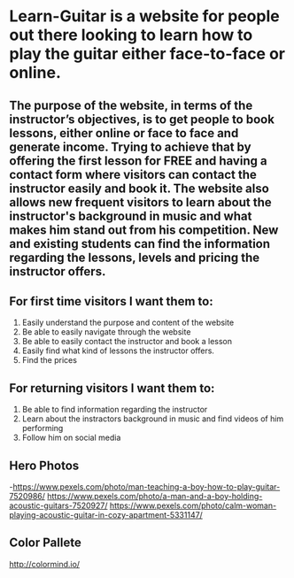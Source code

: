 # Learn-Guitar is a website for people out there looking to learn how to play the guitar either face-to-face or online. 
## The purpose of the website, in terms of the instructor’s objectives, is to get people to book lessons, either online or face to face and generate income. Trying to achieve that by offering the first lesson for FREE and having a contact form where visitors can contact the instructor easily and book it. The website also allows new frequent visitors to learn about the instructor's background in music and what makes him stand out from his competition. New and existing students can find the information regarding the lessons, levels and pricing the instructor offers.




## For first time visitors I want them to:

1. Easily understand the purpose and content of the website
2. Be able to easily navigate through the website 
3. Be able to easily contact the instructor and book a lesson
4. Easily find what kind of lessons the instructor offers.
5. Find the prices 

## For returning visitors I want them to:

1. Be able to find information regarding the instructor
2. Learn about the instractors background in music and find videos of him performing 
3. Follow him on social media 







## Hero Photos
-https://www.pexels.com/photo/man-teaching-a-boy-how-to-play-guitar-7520986/
https://www.pexels.com/photo/a-man-and-a-boy-holding-acoustic-guitars-7520927/
https://www.pexels.com/photo/calm-woman-playing-acoustic-guitar-in-cozy-apartment-5331147/

## Color Pallete 
http://colormind.io/
